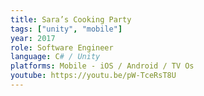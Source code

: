 ```yaml
---
title: Sara’s Cooking Party
tags: ["unity", "mobile"]
year: 2017
role: Software Engineer
language: C# / Unity
platforms: Mobile - iOS / Android / TV Os
youtube: https://youtu.be/pW-TceRsT8U
---
```

